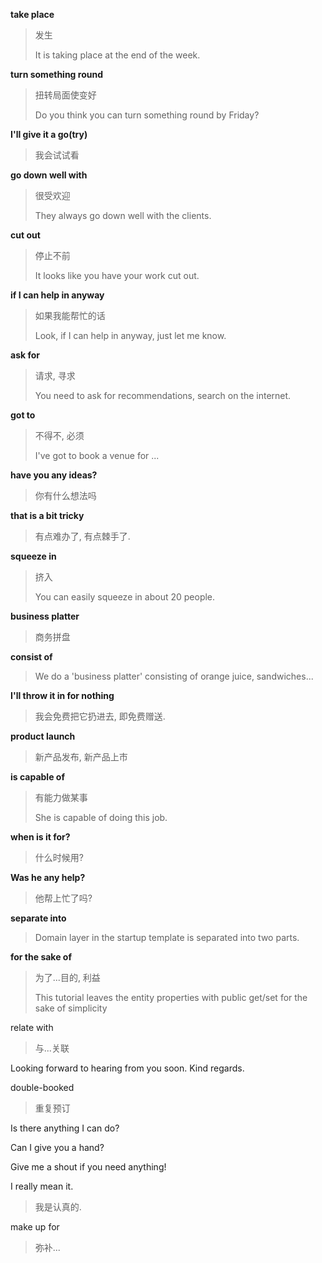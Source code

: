**take place**

> 发生
> 
> It is taking place at the end of the week.

**turn something round**

> 扭转局面使变好
> 
> Do you think you can turn something round by Friday?

**I'll give it a go(try)**

> 我会试试看

**go down well with**

> 很受欢迎
> 
> They always go down  well with the clients.

**cut out**

>  停止不前
> 
> It looks like you have your work cut out.

**if I can help in anyway**

> 如果我能帮忙的话
> 
> Look, if I can help in anyway, just let me know.

**ask for**

> 请求, 寻求
> 
> You need to ask for recommendations, search on the internet.

**got to**

> 不得不, 必须
> 
> I've got to book a venue for ...

**have you any ideas?**

> 你有什么想法吗

**that is a bit tricky**

> 有点难办了, 有点棘手了.

**squeeze in**

> 挤入
> 
> You can easily squeeze in about 20 people.

**business platter**

> 商务拼盘

**consist of**

> We do a 'business platter' consisting of orange juice, sandwiches...

**I'll throw it in for nothing**

> 我会免费把它扔进去, 即免费赠送.

**product launch**

> 新产品发布, 新产品上市

**is capable of**

> 有能力做某事
> 
> She is capable of doing this job.

**when is it for?**

> 什么时候用?

**Was he any help?**

> 他帮上忙了吗?

**separate into**

> Domain layer in the startup template is separated into two parts.

**for the sake of**

> 为了...目的, 利益
> 
> This tutorial leaves the entity properties with public get/set for the sake of simplicity

relate with

> 与...关联

Looking forward to hearing from you soon. Kind regards. 

double-booked

> 重复预订

Is there anything I can do?

Can I give you a hand?

Give me a shout if you need anything!

I really mean it.

> 我是认真的.

make up for

> 弥补...
